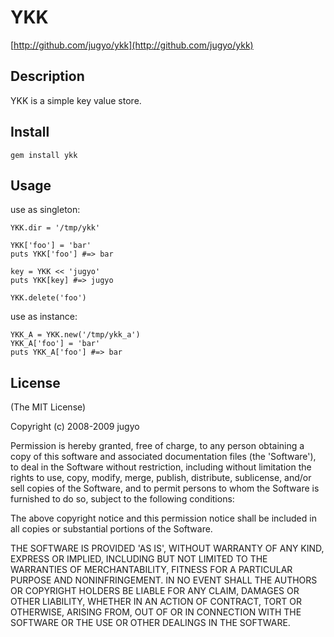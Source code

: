 YKK
========

[http://github.com/jugyo/ykk](http://github.com/jugyo/ykk)

Description
--------

YKK is a simple key value store.

Install
--------

    gem install ykk

Usage
--------

use as singleton:

    YKK.dir = '/tmp/ykk'

    YKK['foo'] = 'bar'
    puts YKK['foo'] #=> bar

    key = YKK << 'jugyo'
    puts YKK[key] #=> jugyo

    YKK.delete('foo')

use as instance:

    YKK_A = YKK.new('/tmp/ykk_a')
    YKK_A['foo'] = 'bar'
    puts YKK_A['foo'] #=> bar

License
--------

(The MIT License)

Copyright (c) 2008-2009 jugyo

Permission is hereby granted, free of charge, to any person obtaining
a copy of this software and associated documentation files (the
'Software'), to deal in the Software without restriction, including
without limitation the rights to use, copy, modify, merge, publish,
distribute, sublicense, and/or sell copies of the Software, and to
permit persons to whom the Software is furnished to do so, subject to
the following conditions:

The above copyright notice and this permission notice shall be
included in all copies or substantial portions of the Software.

THE SOFTWARE IS PROVIDED 'AS IS', WITHOUT WARRANTY OF ANY KIND,
EXPRESS OR IMPLIED, INCLUDING BUT NOT LIMITED TO THE WARRANTIES OF
MERCHANTABILITY, FITNESS FOR A PARTICULAR PURPOSE AND NONINFRINGEMENT.
IN NO EVENT SHALL THE AUTHORS OR COPYRIGHT HOLDERS BE LIABLE FOR ANY
CLAIM, DAMAGES OR OTHER LIABILITY, WHETHER IN AN ACTION OF CONTRACT,
TORT OR OTHERWISE, ARISING FROM, OUT OF OR IN CONNECTION WITH THE
SOFTWARE OR THE USE OR OTHER DEALINGS IN THE SOFTWARE.
